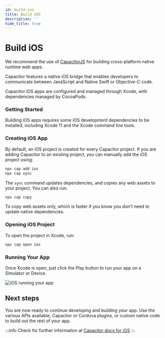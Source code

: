 ```yaml
---
id: build-ios
title: Build iOS
description: ''
hide_title: true
---
```


# Build iOS

We recommend the use of [CapacitorJS](https://capacitorjs.com/) for building cross-platform native runtime web apps.

Capacitor features a native iOS bridge that enables developers to communicate between JavaScript and Native Swift or Objective-C code.

Capacitor iOS apps are configured and managed through Xcode, with dependencies managed by CocoaPods.

### Getting Started

Building iOS apps requires some iOS development dependencies to be installed, including Xcode 11 and the Xcode command line tools.

### Creating iOS App

By default, an iOS project is created for every Capacitor project. If you are adding Capacitor to an existing
project, you can manually add the iOS project using:

```bash
npx cap add ios
npx cap sync
```

The `sync` command updates dependencies, and copies any web assets to your project. You can also run:

```bash
npx cap copy
```

To copy web assets only, which is faster if you know you don't need to update native dependencies.

### Opening iOS Project

To open the project in Xcode, run:

```bash
npx cap open ios
```

### Running Your App

Once Xcode is open, just click the Play button to run your app on a Simulator or Device.

![iOS running your app](/images/docs/ios-running.png)

## Next steps

You are now ready to continue developing and building your app. Use the various APIs available, Capacitor or Cordova plugins, or custom native code to build out the rest of your app.

:::info
Check for further information at [Capacitor docs for iOS](https://capacitorjs.com/docs/ios)
:::
